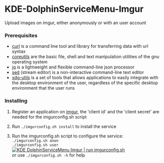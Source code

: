 # KDE-DolphinServiceMenu-Imgur

Upload images on imgur, either anonymously or with an user account

### Prerequisites

- [curl](https://curl.haxx.se) is a command line tool and library for transferring data with url syntax
- [coreutils](https://www.gnu.org/software/coreutils) are the basic file, shell and text manipulation utilities of the gnu operating system
- [jq](https://stedolan.github.io/jq) is a lightweight and flexible command-line json processor
- [sed](https://www.gnu.org/software/sed) (stream editor) is a non-interactive command-line text editor
- [xdg-utils](https://freedesktop.org/wiki/Software/xdg-utils) is a set of tools that allows applications to easily integrate with the desktop environment of the user, regardless of the specific desktop environment that the user runs

### Installing

1. Register an application on [imgur](https://api.imgur.com/oauth2/addclient), the 'client id' and the 'client secret' are needed for the imgurconfig.sh script

2. Run `./imgurconfig.sh install` to install the service

3. Run the imgurconfig.sh script to configure the service:  
   `./imgurconfig.sh anon`  
   `./imgurconfig.sh user`  
   [![KDE DolphinServiceMenu Imgur | run imgurconfig.sh](https://img.youtube.com/vi/qeelricT_ns/default.jpg)](https://youtu.be/qeelricT_ns)  
   or use `./imgurconfig.sh -h` for help
